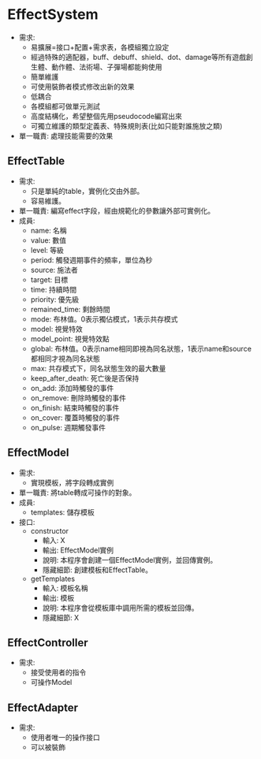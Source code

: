 # EffectSystem
- 需求:
    - 易擴展=接口+配置+需求表，各模組獨立設定
    - 經過特殊的適配器，buff、debuff、shield、dot、damage等所有遊戲創生體、動作體、法術場、子彈場都能夠使用
    - 簡單維護
    - 可使用裝飾者模式修改出新的效果
    - 低耦合
    - 各模組都可做單元測試
    - 高度結構化，希望整個先用pseudocode編寫出來
    - 可獨立維護的類型定義表、特殊規則表(比如只能對誰施放之類)    
- 單一職責: 處理技能需要的效果

## EffectTable
- 需求:
    - 只是單純的table，實例化交由外部。
    - 容易維護。
- 單一職責: 編寫effect字段，經由規範化的參數讓外部可實例化。
- 成員:
    - name: 名稱
    - value: 數值
    - level: 等級
    - period: 觸發週期事件的頻率，單位為秒
    - source: 施法者
    - target: 目標
    - time: 持續時間
    - priority: 優先級
    - remained_time: 剩餘時間
    - mode: 布林值。0表示獨佔模式，1表示共存模式
    - model: 視覺特效
    - model_point: 視覺特效點
    - global: 布林值。0表示name相同即視為同名狀態，1表示name和source都相同才視為同名狀態
    - max: 共存模式下，同名狀態生效的最大數量
    - keep_after_death: 死亡後是否保持
    - on_add: 添加時觸發的事件
    - on_remove: 刪除時觸發的事件
    - on_finish: 結束時觸發的事件
    - on_cover: 覆蓋時觸發的事件
    - on_pulse: 週期觸發事件

## EffectModel
- 需求:
    - 實現模板，將字段轉成實例
- 單一職責: 將table轉成可操作的對象。
- 成員:
    - templates: 儲存模板
- 接口:
    - constructor
        - 輸入: X
        - 輸出: EffectModel實例
        - 說明: 本程序會創建一個EffectModel實例，並回傳實例。
        - 隱藏細節: 創建模板和EffectTable。
    - getTemplates
        - 輸入: 模板名稱
        - 輸出: 模板
        - 說明: 本程序會從模板庫中調用所需的模板並回傳。
        - 隱藏細節: X

## EffectController
- 需求:
    - 接受使用者的指令
    - 可操作Model

## EffectAdapter
- 需求:
    - 使用者唯一的操作接口
    - 可以被裝飾

